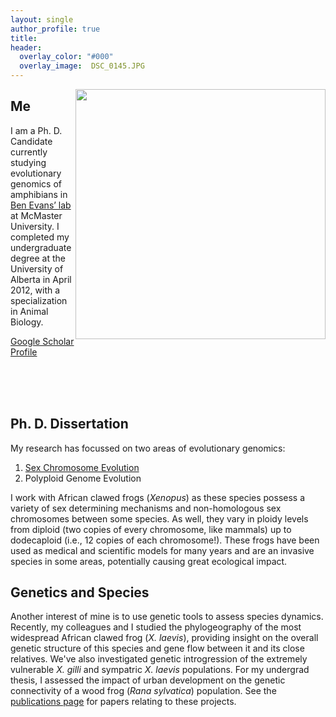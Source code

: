 ```yaml
---
layout: single
author_profile: true
title:
header:
  overlay_color: "#000"
  overlay_image:  DSC_0145.JPG
---
```


<img src="{{ '/images/moustache.jpg' | prepend: site.baseurl }}" alt="" style="width: 400px; float: right">


## Me

I am a Ph. D. Candidate currently studying evolutionary genomics of amphibians in [Ben Evans’ lab](http://benevanslab.wordpress.com/) at McMaster University. I completed my undergraduate degree at the University of Alberta in April 2012, with a specialization in Animal Biology.  

[Google Scholar Profile](https://scholar.google.ca/citations?user=HRMZkDwAAAAJ&hl=en)

<br>
<br>
<br>

## Ph. D. Dissertation
My research has focussed on two areas of evolutionary genomics:

1. [Sex Chromosome Evolution](/_pages/sex_chr_project/)
2. Polyploid Genome Evolution

I work with African clawed frogs (*Xenopus*) as these species possess a variety of sex determining mechanisms and non-homologous sex chromosomes between some species. As well, they vary in ploidy levels from diploid (two copies of every chromosome, like mammals) up to dodecaploid (i.e., 12 copies of each chromosome!). These frogs have been used as medical and scientific models for many years and are an invasive species in some areas, potentially causing great ecological impact.


## Genetics and Species

Another interest of mine is to use genetic tools to assess species dynamics. Recently, my colleagues and I studied the phylogeography of the most widespread African clawed frog (*X. laevis*), providing insight on the overall genetic structure of this species and gene flow between it and its close relatives. We've also investigated genetic introgression of the extremely vulnerable *X. gilli* and sympatric *X. laevis* populations. For my undergrad thesis, I assessed the impact of urban development on the genetic connectivity of a wood frog (*Rana sylvatica*) population. See the [publications page](/_pages/publications/) for papers relating to these projects.
